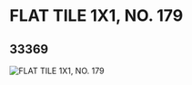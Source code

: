 # FLAT TILE 1X1, NO. 179
## 33369
![FLAT TILE 1X1, NO. 179](https://lc-www-live-s.legocdn.com/media/bricks/5/2/6186685.jpg)